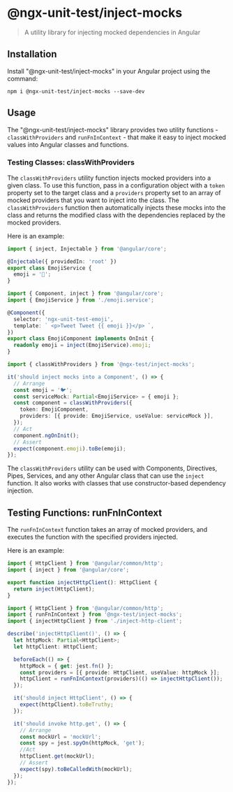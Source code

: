 # @ngx-unit-test/inject-mocks

> A utility library for injecting mocked dependencies in Angular

## Installation

Install "@ngx-unit-test/inject-mocks" in your Angular project using the command:

`npm i @ngx-unit-test/inject-mocks --save-dev`

## Usage

The "@ngx-unit-test/inject-mocks" library provides two utility functions - `classWithProviders` and `runFnInContext` - that make it easy to inject mocked values into Angular classes and functions.

### Testing Classes: classWithProviders

The `classWithProviders` utility function injects mocked providers into a given class. To use this function, pass in a configuration object with a `token` property set to the target class and a `providers` property set to an array of mocked providers that you want to inject into the class. The `classWithProviders` function then automatically injects these mocks into the class and returns the modified class with the dependencies replaced by the mocked providers.

Here is an example:

```typescript
import { inject, Injectable } from '@angular/core';

@Injectable({ providedIn: 'root' })
export class EmojiService {
  emoji = '🐧';
}
```

```typescript
import { Component, inject } from '@angular/core';
import { EmojiService } from './emoji.service';

@Component({
  selector: 'ngx-unit-test-emoji',
  template: ` <p>Tweet Tweet {{ emoji }}</p> `,
})
export class EmojiComponent implements OnInit {
  readonly emoji = inject(EmojiService).emoji;
}
```

```typescript
import { classWithProviders } from '@ngx-test/inject-mocks';

it('should inject mocks into a Component', () => {
  // Arrange
  const emoji = '🐦';
  const serviceMock: Partial<EmojiService> = { emoji };
  const component = classWithProviders({
    token: EmojiComponent,
    providers: [{ provide: EmojiService, useValue: serviceMock }],
  });
  // Act
  component.ngOnInit();
  // Assert
  expect(component.emoji).toBe(emoji);
});
```

The `classWithProviders` utility can be used with Components, Directives, Pipes, Services, and any other Angular class that can use the `inject` function. It also works with classes that use constructor-based dependency injection.

## Testing Functions: runFnInContext

The `runFnInContext` function takes an array of mocked providers, and executes the function with the specified providers injected.

Here is an example:

```typescript
import { HttpClient } from '@angular/common/http';
import { inject } from '@angular/core';

export function injectHttpClient(): HttpClient {
  return inject(HttpClient);
}
```

```typescript
import { HttpClient } from '@angular/common/http';
import { runFnInContext } from '@ngx-test/inject-mocks';
import { injectHttpClient } from './inject-http-client';

describe('injectHttpClient()', () => {
  let httpMock: Partial<HttpClient>;
  let httpClient: HttpClient;

  beforeEach(() => {
    httpMock = { get: jest.fn() };
    const providers = [{ provide: HttpClient, useValue: httpMock }];
    httpClient = runFnInContext(providers)(() => injectHttpClient());
  });

  it('should inject HttpClient', () => {
    expect(httpClient).toBeTruthy;
  });

  it('should invoke http.get', () => {
    // Arrange
    const mockUrl = 'mockUrl';
    const spy = jest.spyOn(httpMock, 'get');
    //Act
    httpClient.get(mockUrl);
    // Assert
    expect(spy).toBeCalledWith(mockUrl);
  });
});
```
